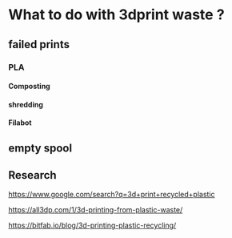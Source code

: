
# What to do with 3dprint waste ?

## failed prints
### PLA 
#### Composting
#### shredding
#### Filabot


## empty spool 


## Research

https://www.google.com/search?q=3d+print+recycled+plastic

https://all3dp.com/1/3d-printing-from-plastic-waste/

https://bitfab.io/blog/3d-printing-plastic-recycling/
